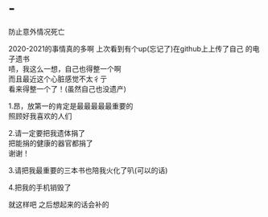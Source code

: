 # -
防止意外情况死亡

2020-2021的事情真的多啊 
上次看到有个up(忘记了)在github上上传了自己
的电子遗书   
啧，我这么一想，自己也得整一个啊   
而且最近这个心脏感觉不太彳亍  
看来得整一个了！(虽然自己也没遗产) 

1.昂，放第一的肯定是最最最最最重要的      
照顾好我喜欢的人们

2.请一定要把我遗体捐了  
把能捐的健康的器官都捐了  
谢谢！

3.请把我最重要的三本书也陪我火化了叭(可以的话)

4.把我的手机销毁了

就这样吧
之后想起来的话会补的

